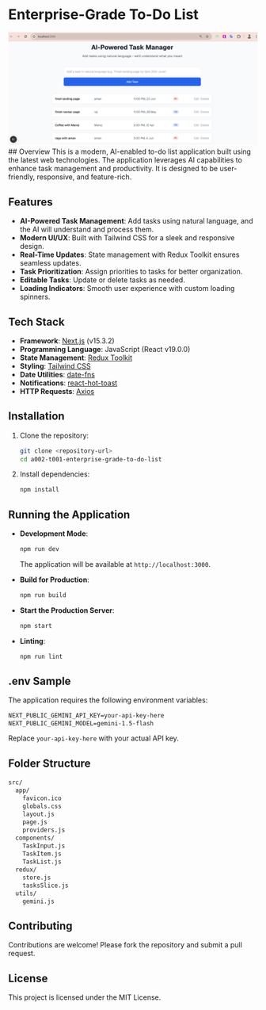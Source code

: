 # Enterprise-Grade To-Do List
<img src="./@proof_images//Q2.1 Interprise grade todolist.png" />
## Overview
This is a modern, AI-enabled to-do list application built using the latest web technologies. The application leverages AI capabilities to enhance task management and productivity. It is designed to be user-friendly, responsive, and feature-rich.

## Features
- **AI-Powered Task Management**: Add tasks using natural language, and the AI will understand and process them.
- **Modern UI/UX**: Built with Tailwind CSS for a sleek and responsive design.
- **Real-Time Updates**: State management with Redux Toolkit ensures seamless updates.
- **Task Prioritization**: Assign priorities to tasks for better organization.
- **Editable Tasks**: Update or delete tasks as needed.
- **Loading Indicators**: Smooth user experience with custom loading spinners.

## Tech Stack
- **Framework**: [Next.js](https://nextjs.org/) (v15.3.2)
- **Programming Language**: JavaScript (React v19.0.0)
- **State Management**: [Redux Toolkit](https://redux-toolkit.js.org/)
- **Styling**: [Tailwind CSS](https://tailwindcss.com/)
- **Date Utilities**: [date-fns](https://date-fns.org/)
- **Notifications**: [react-hot-toast](https://react-hot-toast.com/)
- **HTTP Requests**: [Axios](https://axios-http.com/)

## Installation
1. Clone the repository:
   ```bash
   git clone <repository-url>
   cd a002-t001-enterprise-grade-to-do-list
   ```
2. Install dependencies:
   ```bash
   npm install
   ```

## Running the Application
- **Development Mode**:
  ```bash
  npm run dev
  ```
  The application will be available at `http://localhost:3000`.

- **Build for Production**:
  ```bash
  npm run build
  ```

- **Start the Production Server**:
  ```bash
  npm start
  ```

- **Linting**:
  ```bash
  npm run lint
  ```

## .env Sample
The application requires the following environment variables:

```properties
NEXT_PUBLIC_GEMINI_API_KEY=your-api-key-here
NEXT_PUBLIC_GEMINI_MODEL=gemini-1.5-flash
```

Replace `your-api-key-here` with your actual API key.

## Folder Structure
```
src/
  app/
    favicon.ico
    globals.css
    layout.js
    page.js
    providers.js
  components/
    TaskInput.js
    TaskItem.js
    TaskList.js
  redux/
    store.js
    tasksSlice.js
  utils/
    gemini.js
```

## Contributing
Contributions are welcome! Please fork the repository and submit a pull request.

## License
This project is licensed under the MIT License.

